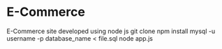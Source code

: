 # E-Commerce
E-Commerce site developed using node js
git clone
npm install
mysql -u username -p database_name < file.sql
node app.js